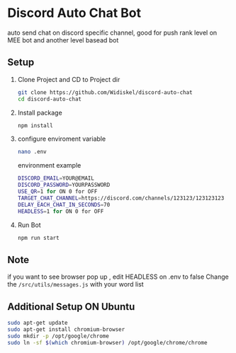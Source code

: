 # Discord Auto Chat Bot

auto send chat on discord specific channel, good for push rank level on MEE bot and another level basead bot

## Setup
1. Clone Project and CD to Project dir
   ```bash
   git clone https://github.com/Widiskel/discord-auto-chat
   cd discord-auto-chat
   ```
2. Install package
   ```bash
   npm install
   ```
3. configure enviroment variable
   ```bash
   nano .env
   ```
   environment example
   ```bash
   DISCORD_EMAIL=YOUR@EMAIL
   DISCORD_PASSWORD=YOURPASSWORD
   USE_QR=1 for ON 0 for OFF
   TARGET_CHAT_CHANNEL=https://discord.com/channels/123123/123123123
   DELAY_EACH_CHAT_IN_SECONDS=70
   HEADLESS=1 for ON 0 for OFF
   ```
4. Run Bot
   ```bash
   npm run start
   ```

## Note

if you want to see browser pop up , edit HEADLESS on .env to false
Change the `/src/utils/messages.js` with your word list

## Additional Setup ON Ubuntu
```bash
sudo apt-get update
sudo apt-get install chromium-browser
sudo mkdir -p /opt/google/chrome
sudo ln -sf $(which chromium-browser) /opt/google/chrome/chrome
```
